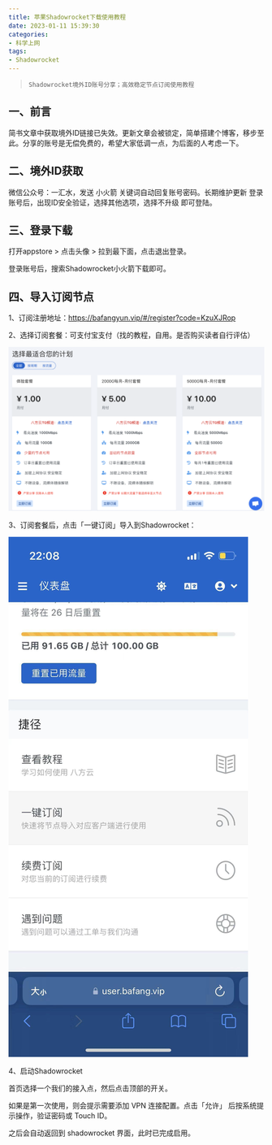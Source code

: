 ```yaml
---
title: 苹果Shadowrocket下载使用教程
date: 2023-01-11 15:39:30
categories:
- 科学上网
tags:
- Shadowrocket
---
```



> `Shadowrocket境外ID账号分享；高效稳定节点订阅使用教程`

## **一、前言**

简书文章中获取境外ID链接已失效。更新文章会被锁定，简单搭建个博客，移步至此。分享的账号是无偿免费的，希望大家低调一点，为后面的人考虑一下。

## **二、境外ID获取**
微信公众号：一汇水，发送 小火箭 关键词自动回复账号密码。长期维护更新
登录账号后，出现ID安全验证，选择其他选项，选择不升级 即可登陆。

## **三、登录下载**
打开appstore > 点击头像 > 拉到最下面，点击退出登录。

登录账号后，搜索Shadowrocket小火箭下载即可。

## **四、导入订阅节点**
1、订阅注册地址：https://bafangyun.vip/#/register?code=KzuXJRop

2、选择订阅套餐：可支付宝支付（找的教程，自用。是否购买读者自行评估）

![](/assets/images/jd.png)

3、订阅套餐后，点击「一键订阅」导入到Shadowrocket：

![](/assets/images/dr.jpeg)

4、启动Shadowrocket

首页选择一个我们的接入点，然后点击顶部的开关。

如果是第一次使用，则会提示需要添加 VPN 连接配置。点击「允许」 后按系统提示操作，验证密码或 Touch ID。

之后会自动返回到 shadowrocket 界面，此时已完成启用。









